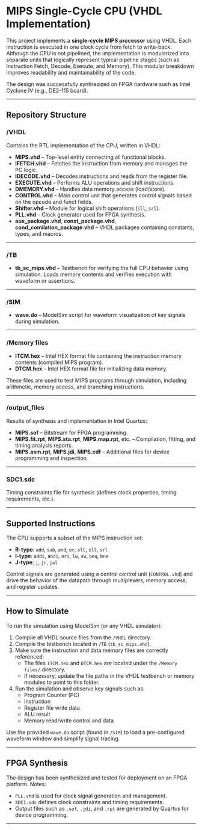 # MIPS Single-Cycle CPU (VHDL Implementation)

This project implements a **single-cycle MIPS processor** using VHDL. Each instruction is executed in one clock cycle from fetch to write-back. Although the CPU is not pipelined, the implementation is modularized into separate units that logically represent typical pipeline stages (such as Instruction Fetch, Decode, Execute, and Memory). This modular breakdown improves readability and maintainability of the code.

The design was successfully synthesized on FPGA hardware such as Intel Cyclone IV (e.g., DE2-115 board).

---

## Repository Structure

### /VHDL
Contains the RTL implementation of the CPU, written in VHDL:

- **MIPS.vhd** – Top-level entity connecting all functional blocks.
- **IFETCH.vhd** – Fetches the instruction from memory and manages the PC logic.
- **IDECODE.vhd** – Decodes instructions and reads from the register file.
- **EXECUTE.vhd** – Performs ALU operations and shift instructions.
- **DMEMORY.vhd** – Handles data memory access (load/store).
- **CONTROL.vhd** – Main control unit that generates control signals based on the opcode and funct fields.
- **Shifter.vhd** – Module for logical shift operations (`sll`, `srl`).
- **PLL.vhd** – Clock generator used for FPGA synthesis.
- **aux_package.vhd**, **const_package.vhd**, **cond_comilation_package.vhd** – VHDL packages containing constants, types, and macros.

---

### /TB
- **tb_sc_mips.vhd** – Testbench for verifying the full CPU behavior using simulation. Loads memory contents and verifies execution with waveform or assertions.

---

### /SIM
- **wave.do** – ModelSim script for waveform visualization of key signals during simulation.

---

### /Memory files
- **ITCM.hex** – Intel HEX format file containing the instruction memory contents (compiled MIPS program).
- **DTCM.hex** – Intel HEX format file for initializing data memory.

These files are used to test MIPS programs through simulation, including arithmetic, memory access, and branching instructions.

---

### /output_files
Results of synthesis and implementation in Intel Quartus:
- **MIPS.sof** – Bitstream for FPGA programming.
- **MIPS.fit.rpt**, **MIPS.sta.rpt**, **MIPS.map.rpt**, etc. – Compilation, fitting, and timing analysis reports.
- **MIPS.asm.rpt**, **MIPS.jdi**, **MIPS.cdf** – Additional files for device programming and inspection.

---

### SDC1.sdc
Timing constraints file for synthesis (defines clock properties, timing requirements, etc.).

---

## Supported Instructions

The CPU supports a subset of the MIPS instruction set:

- **R-type**: `add`, `sub`, `and`, `or`, `slt`, `sll`, `srl`
- **I-type**: `addi`, `andi`, `ori`, `lw`, `sw`, `beq`, `bne`
- **J-type**: `j`, `jr`, `jal`

Control signals are generated using a central control unit (`CONTROL.vhd`) and drive the behavior of the datapath through multiplexers, memory access, and register updates.

---

## How to Simulate

To run the simulation using ModelSim (or any VHDL simulator):

1. Compile all VHDL source files from the `/VHDL` directory.  
2. Compile the testbench located in `/TB` (`tb_sc_mips.vhd`).  
3. Make sure the instruction and data memory files are correctly referenced:
   - The files `ITCM.hex` and `DTCM.hex` are located under the `/Memory files/` directory.
   - If necessary, update the file paths in the VHDL testbench or memory modules to point to this folder.
4. Run the simulation and observe key signals such as:
   - Program Counter (PC)
   - Instruction
   - Register file write data
   - ALU result
   - Memory read/write control and data

Use the provided `wave.do` script (found in `/SIM`) to load a pre-configured waveform window and simplify signal tracing.


---

## FPGA Synthesis

The design has been synthesized and tested for deployment on an FPGA platform. Notes:

- `PLL.vhd` is used for clock signal generation and management.
- `SDC1.sdc` defines clock constraints and timing requirements.
- Output files such as `.sof`, `.jdi`, and `.rpt` are generated by Quartus for device programming.

---
